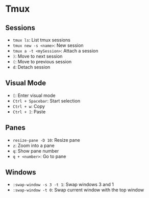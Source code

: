 # Tmux

## Sessions

- `tmux ls`: List tmux sessions
- `tmux new -s <name>`: New session
- `tmux a -t <mySession>`: Attach a session
- `)`: Move to next session
- `(`: Move to previous session
- `d`: Detach session

## Visual Mode

- `[`: Enter visual mode
- `Ctrl + Spacebar`: Start selection
- `Ctrl + w`: Copy
- `Ctrl + ]`: Paste

## Panes

- `resize-pane -D 10`: Resize pane
- `z`: Zoom into a pane
- `q`: Show pane number
- `q + <number>`: Go to pane

## Windows

- `:swap-window -s 3 -t 1`: Swap windows 3 and 1
- `:swap-window -t 0`: Swap current window with the top window
